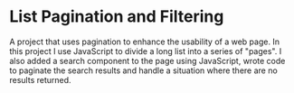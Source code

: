 # List Pagination and Filtering
 A project that uses pagination to enhance the usability of a web page. In this project I use JavaScript to divide a long list into a series of "pages". I also added a search component to the page using JavaScript, wrote code to paginate the search results and handle a situation where there are no results returned. 
